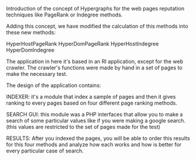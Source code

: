 Introduction of the concept of Hypergraphs for the web pages reputation techniques like PageRank or Indegree methods.

Adding this concept, we have modified the calculation of this methods into these new methods:

HyperHostPageRank
HyperDomPageRank
HyperHostIndegree
HyperDomIndegree

The application in here it's based in an RI application, except for the web crawler.
The crawler's functions were made by hand in a set of pages to make the necessary test.

The design of the application contains:

INDEXER: it's a module that index a sample of pages and then it gives ranking to every pages based on four different page ranking methods.

SEARCH GUI: this module was a PHP interfaces that allow you to make a search of some particular values like if you were making a google search. (this values are restricted to the set of pages made for the test)

RESULTS:
After you indexed the pages, you will be able to order this results for this four methods and analyze how each works and how is better for every particular case of search.

